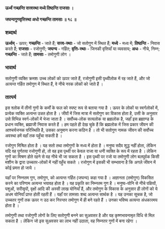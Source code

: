 #### ऊर्ध्वं गच्छन्ति सत्त्वस्था मध्ये तिष्ठन्ति राजसाः ।
#### जघन्यगुणवृत्तिस्था अधो गच्छन्ति तामसाः ॥ १८ ॥

### शब्दार्थ

**ऊर्ध्वम्** - ऊपर; **गच्छन्ति** - जाते हैं; **सत्त्व-स्थाः** - जो सतोगुण में स्थित हैं; **मध्ये** - मध्य में; **तिष्ठन्ति** - निवास करते हैं; **राजसाः** - रजोगुणी; **जघन्य** - गर्हित; **वृत्ति-स्थाः** - जिनकी वृत्तियाँ या व्यवसाय; **अधः** - नीचे, निम्न; **गच्छन्ति** - जाते हैं; **तामसाः** - तमोगुणी लोग ।

### भावार्थ

सतोगुणी व्यक्ति क्रमशः उच्च लोकों को ऊपर जाते हैं, रजोगुणी इसी पृथ्वीलोक में रह जाते हैं, और जो अत्यन्त गर्हित तमोगुण में स्थित हैं, वे नीचे नरक लोकों को जाते हैं ।‌

### तात्पर्य

इस श्लोक में तीनों गुणों के कर्मों के फल को स्पष्ट रूप से बताया गया है । ऊपर के लोकों या स्वर्गलोकों में, प्रत्येक व्यक्ति अत्यन्त उन्नत होता है । जीवों में जिस मात्रा में सतोगुण का विकास होता है, उसी के अनुसार उसे विभिन्न स्वर्ग-लोकों में भेजा जाता है । सर्वोच्च-लोक सत्यलोक या ब्रह्मलोक है, जहाँ इस ब्रह्माण्ड के प्रधान व्यक्ति, ब्रह्माजी निवास करते हैं । हम पहले ही देख चुके हैं कि ब्रह्मलोक में जिस प्रकार जीवन की आश्चर्यजनक परिस्थिति है, उसका अनुमान करना कठिन है । तो भी सतोगुण नामक जीवन की सर्वोच्च अवस्था हमें वहाँ तक पहुँचा सकती है ।

रजोगुण मिश्रित होता है । यह सतो तथा तमोगुणों के मध्य में होता है । मनुष्य सदैव शुद्ध नहीं होता, लेकिन यदि वह पूर्णतया रजोगुणी हो, तो वह इस पृथ्वी पर केवल राजा या धनी व्यक्ति के रूप में रहता है । लेकिन गुणों का मिश्रण होते रहने से वह नीचे भी जा सकता है । इस पृथ्वी पर रजो या तमोगुणी लोग बलपूर्वक किसी मशीन के द्वारा उच्चतर-लोकों में नहीं पहुँच सकते । रजोगुण में इसकी भी सम्भावना है कि अगले जीवन में कोई प्रमत्त हो जाये ।

यहाँ पर निम्नतम गुण, तमोगुण, को अत्यन्त गर्हित (जघन्य) कहा गया है । अज्ञानता (तमोगुण) विकसित करने का परिणाम अत्यन्त भयावह होता है । यह प्रकृति का निम्नतम गुण है । मनुष्य-योनि से नीचे पक्षियों, पशुओं, सरीसृपों, वृक्षों आदि की अस्सी लाख योनियाँ हैं, और तमोगुण के विकास के अनुसार ही लोगों को ये अधम योनियाँ प्राप्त होती रहती हैं । यहाँ पर तामसाः शब्द अत्यन्त सार्थक है । यह उनका सूचक है, जो उच्चतर गुणों तक ऊपर न उठ कर निरन्तर तमोगुण में ही बने रहते हैं । उनका भविष्य अत्यन्त अंधकारमय होता है ।

तमोगुणी तथा रजोगुणी लोगों के लिए सतोगुणी बनने का सुअवसर है और यह कृष्णभावनामृत विधि से मिल सकता है । लेकिन जो इस सुअवसर का लाभ नहीं उठाता, वह निम्नतर गुणों में बना रहेगा ।